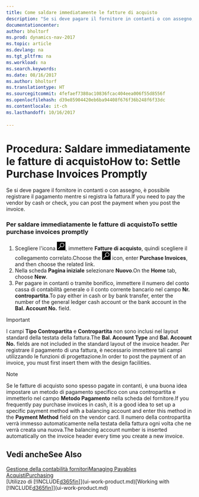 ```yaml
---
title: Come saldare immediatamente le fatture di acquisto
description: "Se si deve pagare il fornitore in contanti o con assegno, è possibile effettuare la necessaria registrazione contemporaneamente a quella della fattura."
documentationcenter: 
author: bholtorf
ms.prod: dynamics-nav-2017
ms.topic: article
ms.devlang: na
ms.tgt_pltfrm: na
ms.workload: na
ms.search.keywords: 
ms.date: 08/16/2017
ms.author: bholtorf
ms.translationtype: HT
ms.sourcegitcommit: 4fefaef7380ac10836fcac404eea006f55d8556f
ms.openlocfilehash: d39e85904420eb6ba94408f676f36b248f6f33dc
ms.contentlocale: it-ch
ms.lasthandoff: 10/16/2017

---
```

# <a name="how-to-settle-purchase-invoices-promptly"></a><span data-ttu-id="df6fc-103">Procedura: Saldare immediatamente le fatture di acquisto</span><span class="sxs-lookup"><span data-stu-id="df6fc-103">How to: Settle Purchase Invoices Promptly</span></span>
<span data-ttu-id="df6fc-104">Se si deve pagare il fornitore in contanti o con assegno, è possibile registrare il pagamento mentre si registra la fattura.</span><span class="sxs-lookup"><span data-stu-id="df6fc-104">If you need to pay the vendor by cash or check, you can post the payment when you post the invoice.</span></span>  
  
### <a name="to-settle-purchase-invoices-promptly"></a><span data-ttu-id="df6fc-105">Per saldare immediatamente le fatture di acquisto</span><span class="sxs-lookup"><span data-stu-id="df6fc-105">To settle purchase invoices promptly</span></span>  
1. <span data-ttu-id="df6fc-106">Scegliere l'icona ![Cerca pagina o report](media/ui-search/search_small.png "icona Cerca pagina o report"), immettere **Fatture di acquisto**, quindi scegliere il collegamento correlato.</span><span class="sxs-lookup"><span data-stu-id="df6fc-106">Choose the ![Search for Page or Report](media/ui-search/search_small.png "Search for Page or Report icon") icon, enter **Purchase Invoices**, and then choose the related link.</span></span>  
2. <span data-ttu-id="df6fc-107">Nella scheda **Pagina iniziale** selezionare **Nuovo**.</span><span class="sxs-lookup"><span data-stu-id="df6fc-107">On the **Home** tab, choose **New**.</span></span>  
3.  <span data-ttu-id="df6fc-108">Per pagare in contanti o tramite bonifico, immettere il numero del conto cassa di contabilità generale o il conto corrente bancario nel campo **Nr. contropartita**.</span><span class="sxs-lookup"><span data-stu-id="df6fc-108">To pay either in cash or by bank transfer, enter the number of the general ledger cash account or the bank account in the **Bal. Account No.** field.</span></span>  
  
> [!IMPORTANT]  
>  <span data-ttu-id="df6fc-109">I campi **Tipo Contropartita** e **Contropartita** non sono inclusi nel layout standard della testata della fattura.</span><span class="sxs-lookup"><span data-stu-id="df6fc-109">The **Bal. Account Type** and **Bal. Account No.** fields are not included in the standard layout of the invoice header.</span></span> <span data-ttu-id="df6fc-110">Per registrare il pagamento di una fattura, è necessario immettere tali campi utilizzando le funzioni di progettazione.</span><span class="sxs-lookup"><span data-stu-id="df6fc-110">In order to post the payment of an invoice, you must first insert them with the design facilities.</span></span>  
  
> [!NOTE]  
>  <span data-ttu-id="df6fc-111">Se le fatture di acquisto sono spesso pagate in contanti, è una buona idea impostare un metodo di pagamento specifico con una contropartita e immetterlo nel campo **Metodo Pagamento** nella scheda del fornitore.</span><span class="sxs-lookup"><span data-stu-id="df6fc-111">If you frequently pay purchase invoices in cash, it is a good idea to set up a specific payment method with a balancing account and enter this method in the **Payment Method** field on the vendor card.</span></span> <span data-ttu-id="df6fc-112">Il numero della contropartita verrà immesso automaticamente nella testata della fattura ogni volta che ne verrà creata una nuova.</span><span class="sxs-lookup"><span data-stu-id="df6fc-112">The balancing account number is inserted automatically on the invoice header every time you create a new invoice.</span></span>  
  
## <a name="see-also"></a><span data-ttu-id="df6fc-113">Vedi anche</span><span class="sxs-lookup"><span data-stu-id="df6fc-113">See Also</span></span>  
[<span data-ttu-id="df6fc-114">Gestione della contabilità fornitori</span><span class="sxs-lookup"><span data-stu-id="df6fc-114">Managing Payables</span></span>](payables-manage-payables.md)  
[<span data-ttu-id="df6fc-115">Acquisti</span><span class="sxs-lookup"><span data-stu-id="df6fc-115">Purchasing</span></span>](purchasing-manage-purchasing.md)  
<span data-ttu-id="df6fc-116">[Utilizzo di [!INCLUDE[d365fin](includes/d365fin_md.md)]](ui-work-product.md)</span><span class="sxs-lookup"><span data-stu-id="df6fc-116">[Working with [!INCLUDE[d365fin](includes/d365fin_md.md)]](ui-work-product.md)</span></span>
